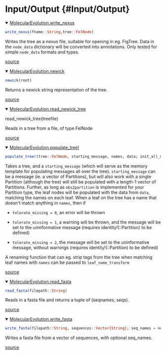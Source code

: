 
# Input/Output {#Input/Output}
<details class='jldocstring custom-block' open>
<summary><a id='MolecularEvolution.write_nexus' href='#MolecularEvolution.write_nexus'><span class="jlbinding">MolecularEvolution.write_nexus</span></a> <Badge type="info" class="jlObjectType jlFunction" text="Function" /></summary>



```julia
write_nexus(fname::String,tree::FelNode)
```


Writes the tree as a nexus file, suitable for opening in eg. FigTree. Data in the `node_data` dictionary will be converted into annotations. Only tested for simple `node_data` formats and types.


<Badge type="info" class="source-link" text="source"><a href="https://github.com/MurrellGroup/MolecularEvolution.jl/blob/e2c752a0b1a5fa2ca25a6c4589b6e4bb030ee730/src/utils/misc.jl#L281-L287" target="_blank" rel="noreferrer">source</a></Badge>

</details>

<details class='jldocstring custom-block' open>
<summary><a id='MolecularEvolution.newick' href='#MolecularEvolution.newick'><span class="jlbinding">MolecularEvolution.newick</span></a> <Badge type="info" class="jlObjectType jlFunction" text="Function" /></summary>



```julia
newick(root)
```


Returns a newick string representation of the tree.


<Badge type="info" class="source-link" text="source"><a href="https://github.com/MurrellGroup/MolecularEvolution.jl/blob/e2c752a0b1a5fa2ca25a6c4589b6e4bb030ee730/src/core/nodes/AbstractTreeNode.jl#L626-L630" target="_blank" rel="noreferrer">source</a></Badge>

</details>

<details class='jldocstring custom-block' open>
<summary><a id='MolecularEvolution.read_newick_tree' href='#MolecularEvolution.read_newick_tree'><span class="jlbinding">MolecularEvolution.read_newick_tree</span></a> <Badge type="info" class="jlObjectType jlFunction" text="Function" /></summary>



read_newick_tree(treefile)

Reads in a tree from a file, of type FelNode


<Badge type="info" class="source-link" text="source"><a href="https://github.com/MurrellGroup/MolecularEvolution.jl/blob/e2c752a0b1a5fa2ca25a6c4589b6e4bb030ee730/src/utils/misc.jl#L256-L260" target="_blank" rel="noreferrer">source</a></Badge>

</details>

<details class='jldocstring custom-block' open>
<summary><a id='MolecularEvolution.populate_tree!' href='#MolecularEvolution.populate_tree!'><span class="jlbinding">MolecularEvolution.populate_tree!</span></a> <Badge type="info" class="jlObjectType jlFunction" text="Function" /></summary>



```julia
populate_tree!(tree::FelNode, starting_message, names, data; init_all_messages = true, tolerate_missing = 1, leaf_name_transform = x -> x)
```


Takes a tree, and a `starting_message` (which will serve as the memory template for populating messages all over the tree). `starting_message` can be a message (ie. a vector of Partitions), but will also work with a single Partition (although the tree) will still be populated with a length-1 vector of Partitions. Further, as long as `obs2partition` is implemented for your Partition type, the leaf nodes will be populated with the data from `data`, matching the names on each leaf. When a leaf on the tree has a name that doesn&#39;t match anything in `names`, then if
- `tolerate_missing = 0`, an error will be thrown
  
- `tolerate_missing = 1`, a warning will be thrown, and the message will be set to the uninformative message (requires identity!(::Partition) to be defined)
  
- `tolerate_missing = 2`, the message will be set to the uninformative message, without warnings (requires identity!(::Partition) to be defined)
  

A renaming function that can eg. strip tags from the tree when matching leaf names with `names` can be passed to `leaf_name_transform`


<Badge type="info" class="source-link" text="source"><a href="https://github.com/MurrellGroup/MolecularEvolution.jl/blob/e2c752a0b1a5fa2ca25a6c4589b6e4bb030ee730/src/utils/misc.jl#L110-L122" target="_blank" rel="noreferrer">source</a></Badge>

</details>

<details class='jldocstring custom-block' open>
<summary><a id='MolecularEvolution.read_fasta' href='#MolecularEvolution.read_fasta'><span class="jlbinding">MolecularEvolution.read_fasta</span></a> <Badge type="info" class="jlObjectType jlFunction" text="Function" /></summary>



```julia
read_fasta(filepath::String)
```


Reads in a fasta file and returns a tuple of (seqnames, seqs).


<Badge type="info" class="source-link" text="source"><a href="https://github.com/MurrellGroup/MolecularEvolution.jl/blob/e2c752a0b1a5fa2ca25a6c4589b6e4bb030ee730/src/utils/fasta_io.jl#L4-L8" target="_blank" rel="noreferrer">source</a></Badge>

</details>

<details class='jldocstring custom-block' open>
<summary><a id='MolecularEvolution.write_fasta' href='#MolecularEvolution.write_fasta'><span class="jlbinding">MolecularEvolution.write_fasta</span></a> <Badge type="info" class="jlObjectType jlFunction" text="Function" /></summary>



```julia
write_fasta(filepath::String, sequences::Vector{String}; seq_names = nothing)
```


Writes a fasta file from a vector of sequences, with optional seq_names.


<Badge type="info" class="source-link" text="source"><a href="https://github.com/MurrellGroup/MolecularEvolution.jl/blob/e2c752a0b1a5fa2ca25a6c4589b6e4bb030ee730/src/utils/fasta_io.jl#L18-L22" target="_blank" rel="noreferrer">source</a></Badge>

</details>

